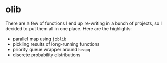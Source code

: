 # olib

There are a few of functions I end up re-writing in a bunch of projects, so I decided to put them all in one place. Here are the highlights:

- parallel map using `joblib`
- pickling results of long-running functions
- priority queue wrapper around `heapq`
- discrete probability distributions
